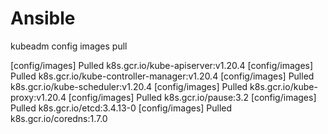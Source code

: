 # Ansible

kubeadm config images pull

[config/images] Pulled k8s.gcr.io/kube-apiserver:v1.20.4
[config/images] Pulled k8s.gcr.io/kube-controller-manager:v1.20.4
[config/images] Pulled k8s.gcr.io/kube-scheduler:v1.20.4
[config/images] Pulled k8s.gcr.io/kube-proxy:v1.20.4
[config/images] Pulled k8s.gcr.io/pause:3.2
[config/images] Pulled k8s.gcr.io/etcd:3.4.13-0
[config/images] Pulled k8s.gcr.io/coredns:1.7.0

